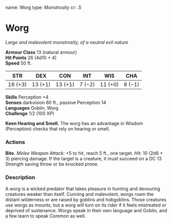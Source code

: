 name: Worg
type: Monstrosity
cr: .5

# Worg 
_Large and malevolent monstrosity, of a neutral evil nature_

**Armour Class** 13 (natural armour)    
**Hit Points** 26 (4d10 + 4)    
**Speed** 50 ft.

| STR     | DEX     | CON     | INT     | WIS     | CHA     |
|---------|---------|---------|---------|---------|---------|
| 16 (+3) | 13 (+1) | 13 (+1) | 7 (−2)  | 11 (+0) | 8 (−1)  |

**Skills** Perception +4    
**Senses** darkvision 60 ft., passive Perception 14    
**Languages** Goblin, Worg    
**Challenge** 1/2 (100 XP) 

**Keen Hearing and Smell.** The worg has an advantage in Wisdom (Perception) checks that rely on hearing or smell. 

### Actions    
**Bite.** _Melee Weapon Attack:_ +5 to hit, reach 5 ft., one target. _Hit:_ 10 (2d6 + 3) piercing damage. If the target is a creature, it must succeed on a DC 13 Strength saving throw or be knocked prone. 

### Description
A worg is a wicked predator that takes pleasure in hunting and devouring creatures weaker than itself. Cunning and malevolent, worgs roam the distant wilderness or are raised by goblins and hobgoblins. Those creatures use worgs as mounts, but a worg will turn on its rider if it feels mistreated or deprived of sustenance. Worgs speak in their own language and Goblin, and a few learn to speak Common as well.
